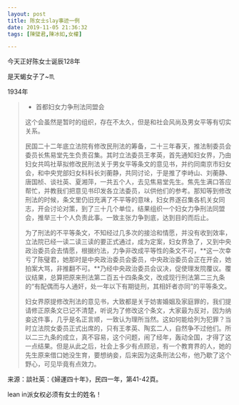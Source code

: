 ```yaml
---
layout: post
title: 陈女士slay事迹一例
date: 2019-11-05 21:36:32
tags: [陳璧君,陳冰如,女權]

---
```

今天正好陈女士诞辰128年

是天蝎女子了~♏

1934年  

> *   首都妇女力争刑法同盟会
>     
>     
> 
> 这个会虽然是暂时的组织，存在不太久，但是和社会风尚及男女平等有切实关系。
> 
> 民国二十二年底立法院有修改民刑法的筹备，二十三年春天，推法制委员会委员长焦易堂先生负责召集。其时立法委员王孝英，首先通知妇女界，乃由妇女共鸣社草拟修改民刑法关于男女平等条文的意见书，并约同南京市妇女会，和中央党部妇女科科长刘蘅静，共同讨论，于是推了李峙山、刘蘅静、唐国桢、谈社英、夏湘萍，一共五个人，去见焦易堂先生。焦先生满口答应帮忙，并教我们把意见书印发各立法委员，以供他们的参考。那知等到修改刑法的时候，条文里仍旧充满了不平等的意味，妇女界遂召集各机关女同志，开会讨论对策，到了三十几个单位，结果组织一个妇女力争刑法同盟会，推举三十个人负责此事。一致主张力争到底，达到目的而后止。
> 
> 为了刑法的不平等条文，不知经过几多次的接洽和情愿，并没有收到效率，立法院已经一读二读三读的要正式通过，成为定案，妇女界急了，又到中央政治委员会去情愿，根据约法，力争非改成平等性的条文不可，**这一次幸亏了陈璧君，她那时是中央政治委员会委员，中央政治委员会正在开会，她拍案大骂，非推翻不可。**乃经中央政治委员会议决，促使理发院覆议。覆议结果，总算把原来刑法第二百五十四条条文，改成现行刑法第二三九条的“有配偶而与人通奸，处一年以下有期徒刑，其相奸者亦同”的平等条文。
> 
> 妇女界原提修改刑法的意见书，大致都是关于妨害婚姻及家庭罪的，我们提请修正原条文已记不清楚，听说为了修改这个条文，大家最为反对，因为纳妾这件事，几乎是名正言顺，一致认为理所当然。这如何能给列为犯罪？当时立法院女委员正式出席的，只有王孝英、陶玄二人，自然争不过他们。所以二三九条的成立，真不容易，这个问题，闹了经年，轰动全国，才得了这一点结果。但是从此之后，社会上多少有点顾忌，有一个教育界的人，她的先生原来借口她没生育，要想纳妾，后来因为这条刑法公布，他乃歇了这个野心，可见毕竟有点效力。

来源：談社英：《婦運四十年》，民四一年，第41-42頁。

lean in派女权必须有女士的姓名！
